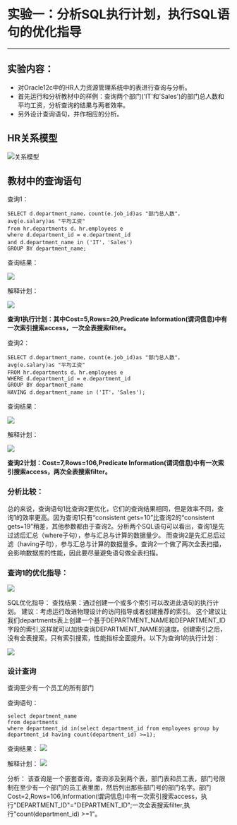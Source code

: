 # 实验一：分析SQL执行计划，执行SQL语句的优化指导
---
## 实验内容：
- 对Oracle12c中的HR人力资源管理系统中的表进行查询与分析。
- 首先运行和分析教材中的样例：查询两个部门('IT'和'Sales')的部门总人数和平均工资，分析查询的结果与两者效率。
- 另外设计查询语句，并作相应的分析。
## HR关系模型
![关系模型](https://github.com/jiangwen123456/oracle/blob/master/test1/%E5%85%B3%E7%B3%BB%E6%A8%A1%E5%9E%8B.png)
## 教材中的查询语句
查询1：
```
SELECT d.department_name，count(e.job_id)as "部门总人数"，
avg(e.salary)as "平均工资"
from hr.departments d，hr.employees e
where d.department_id = e.department_id
and d.department_name in ('IT'，'Sales')
GROUP BY department_name;
```
查询结果：

![](https://github.com/jiangwen123456/oracle/blob/master/test1/%E6%9F%A5%E8%AF%A2%E7%BB%93%E6%9E%9C1.png)

解释计划：

![](https://github.com/jiangwen123456/oracle/blob/master/test1/%E6%89%A7%E8%A1%8C%E8%AE%A1%E5%88%921.png)

**查询1执行计划：其中Cost=5,Rows=20,Predicate Information(谓词信息)中有一次索引搜索access，一次全表搜索filter。**

查询2：
```
SELECT d.department_name，count(e.job_id)as "部门总人数"，
avg(e.salary)as "平均工资"
FROM hr.departments d，hr.employees e
WHERE d.department_id = e.department_id
GROUP BY department_name
HAVING d.department_name in ('IT'，'Sales');
```
查询结果：

![](https://github.com/jiangwen123456/oracle/blob/master/test1/%E6%9F%A5%E8%AF%A2%E7%BB%93%E6%9E%9C2.png)

解释计划：

![](https://github.com/jiangwen123456/oracle/blob/master/test1/%E6%89%A7%E8%A1%8C%E8%AE%A1%E5%88%922.png)

**查询2计划：Cost=7,Rows=106,Predicate Information(谓词信息)中有一次索引搜索access，两次全表搜索filter。**

### 分析比较：
总的来说，查询语句1比查询2更优化，它们的查询结果相同，但是效率不同，查询1的效率更高。因为查询1只有“consistent gets=10”比查询2的“consistent gets=19”稍差，其他参数都由于查询2。分析两个SQL语句可以看出，查询1是先过滤后汇总（where子句），参与汇总与计算的数据量少。
而查询2是先汇总后过滤（having子句），参与汇总与计算的数据量多。查询2一个做了两次全表扫描，会影响数据库的性能，因此要尽量避免语句做全表扫描。

### 查询1的优化指导：
![](https://github.com/jiangwen123456/oracle/blob/master/test1/%E4%BC%98%E5%8C%96%E5%BB%BA%E8%AE%AE.png)

SQL优化指导：
查找结果：通过创建一个或多个索引可以改进此语句的执行计划。
建议：考虑运行改进物理设计的访问指导或者创建推荐的索引。
这个建议让我们departments表上创建一个基于DEPARTMENT_NAME和DEPARTMENT_ID字段的索引,这样就可以加快查询DEPARTMENT_NAME的速度。创建索引之后，没有全表搜索，只有索引搜索，性能指标全面提升。以下为查询1的执行计划：

![](https://github.com/jiangwen123456/oracle/blob/master/test1/%E4%BC%98%E5%8C%96%E8%AE%A1%E5%88%92.png)
### 设计查询
查询至少有一个员工的所有部门

查询语句：
```
select department_name
from departments 
where department_id in(select department_id from employees group by department_id having count(department_id) >=1);
```
查询结果：
![](https://github.com/jiangwen123456/oracle/blob/master/test1/%E8%AE%BE%E8%AE%A1%E6%9F%A5%E8%AF%A2.png)

解释计划：
![](https://github.com/jiangwen123456/oracle/blob/master/test1/%E6%89%A7%E8%A1%8C%E8%AE%A1%E5%88%923.png)

分析：
该查询是一个嵌套查询，查询涉及到两个表，部门表和员工表，部门号限制在至少有一个部门的员工表里面，然后列出那些部门号的部门名字。部门Cost=2,Rows=106,Information(谓词信息)中有一次索引搜索access，执行"DEPARTMENT_ID"="DEPARTMENT_ID";一次全表搜索filter,执行"count(department_id) >=1"。





